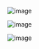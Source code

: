 ![image](https://github.com/CodeMG/MysteryDungeon/assets/8902580/08158f28-47cd-4d49-8d48-8fde39729a49)

![image](https://github.com/CodeMG/MysteryDungeon/assets/8902580/4298a2b1-461a-42ea-88cc-f302c3ed06e7)

![image](https://github.com/CodeMG/MysteryDungeon/assets/8902580/dcb82d2c-87cd-403c-813c-81f62bea4c8b)
